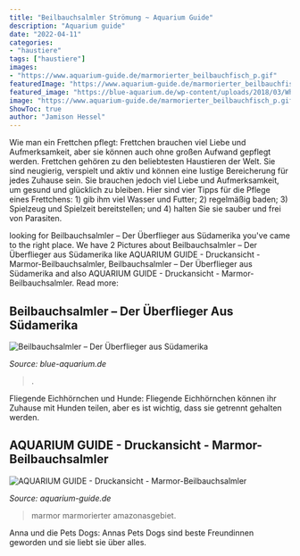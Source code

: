 ```yaml
---
title: "Beilbauchsalmler Strömung ~ Aquarium Guide"
description: "Aquarium guide"
date: "2022-04-11"
categories:
- "haustiere"
tags: ["haustiere"]
images:
- "https://www.aquarium-guide.de/marmorierter_beilbauchfisch_p.gif"
featuredImage: "https://www.aquarium-guide.de/marmorierter_beilbauchfisch_p.gif"
featured_image: "https://blue-aquarium.de/wp-content/uploads/2018/03/WhatsApp-Image-2018-03-17-at-20.46.29-1-1024x768.jpeg"
image: "https://www.aquarium-guide.de/marmorierter_beilbauchfisch_p.gif"
ShowToc: true
author: "Jamison Hessel"
---
```



Wie man ein Frettchen pflegt: Frettchen brauchen viel Liebe und Aufmerksamkeit, aber sie können auch ohne großen Aufwand gepflegt werden.
Frettchen gehören zu den beliebtesten Haustieren der Welt. Sie sind neugierig, verspielt und aktiv und können eine lustige Bereicherung für jedes Zuhause sein. Sie brauchen jedoch viel Liebe und Aufmerksamkeit, um gesund und glücklich zu bleiben. Hier sind vier Tipps für die Pflege eines Frettchens: 1) gib ihm viel Wasser und Futter; 2) regelmäßig baden; 3) Spielzeug und Spielzeit bereitstellen; und 4) halten Sie sie sauber und frei von Parasiten.

	

		
looking for Beilbauchsalmler – Der Überflieger aus Südamerika you've came to the right place. We have 2 Pictures about Beilbauchsalmler – Der Überflieger aus Südamerika like AQUARIUM GUIDE - Druckansicht - Marmor-Beilbauchsalmler, Beilbauchsalmler – Der Überflieger aus Südamerika and also AQUARIUM GUIDE - Druckansicht - Marmor-Beilbauchsalmler. Read more:
		
    
## Beilbauchsalmler – Der Überflieger Aus Südamerika

<img loading=lazy src="https://blue-aquarium.de/wp-content/uploads/2018/03/WhatsApp-Image-2018-03-17-at-20.46.29-1-1024x768.jpeg" onerror="this.onerror=null;this.src='https://tse1.mm.bing.net/th?id=OIP.KDEU5SeUW3j38kITe8K0EAHaFj&amp;pid=15.1';" alt="Beilbauchsalmler – Der Überflieger aus Südamerika">

_Source: blue-aquarium.de_

>. 

	

Fliegende Eichhörnchen und Hunde: Fliegende Eichhörnchen können ihr Zuhause mit Hunden teilen, aber es ist wichtig, dass sie getrennt gehalten werden.

    
## AQUARIUM GUIDE - Druckansicht - Marmor-Beilbauchsalmler

<img loading=lazy src="https://www.aquarium-guide.de/marmorierter_beilbauchfisch_p.gif" onerror="this.onerror=null;this.src='https://tse1.mm.bing.net/th?id=OIP.FGHkV6VnJvXtEurCtGwysQHaE3&amp;pid=15.1';" alt="AQUARIUM GUIDE - Druckansicht - Marmor-Beilbauchsalmler">

_Source: aquarium-guide.de_

>marmor marmorierter amazonasgebiet. 

	

Anna und die Pets Dogs: Annas Pets Dogs sind beste Freundinnen geworden und sie liebt sie über alles.

